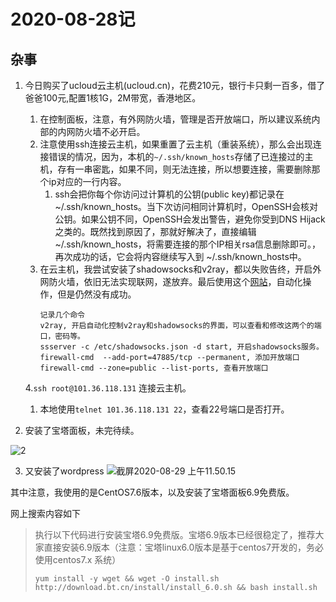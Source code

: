# 2020-08-28记

## 杂事

1. 今日购买了ucloud云主机(ucloud.cn)，花费210元，银行卡只剩一百多，借了爸爸100元,配置1核1G，2M带宽，香港地区。
   1. 在控制面板，注意，有外网防火墙，管理是否开放端口，所以建议系统内部的内网防火墙不必开启。
   2. 注意使用ssh连接云主机，如果重置了云主机（重装系统），那么会出现连接错误的情况，因为，本机的`~/.ssh/known_hosts`存储了已连接过的主机，存有一串密匙，如果不同，则无法连接，所以想要连接，需要删除那个ip对应的一行内容。
      1. ssh会把你每个你访问过计算机的公钥(public key)都记录在~/.ssh/known_hosts。当下次访问相同计算机时，OpenSSH会核对公钥。如果公钥不同，OpenSSH会发出警告，避免你受到DNS Hijack之类的。既然找到原因了，那就好解决了，直接编辑~/.ssh/known_hosts，将需要连接的那个IP相关rsa信息删除即可。，再次成功的话，它会将内容继续写入到 ~/.ssh/known_hosts中。
   3. 在云主机，我尝试安装了shadowsocks和v2ray，都以失败告终，开启外网防火墙，依旧无法实现联网，遂放弃。最后使用这个[网站](https://github.com/233boy/v2ray/wiki/V2Ray%E4%B8%80%E9%94%AE%E5%AE%89%E8%A3%85%E8%84%9A%E6%9C%AC)，自动化操作，但是仍然没有成功。
        ```
        记录几个命令
        v2ray, 开启自动化控制v2ray和shadowsocks的界面，可以查看和修改这两个的端口，密码等。
        ssserver -c /etc/shadowsocks.json -d start, 开启shadowsocks服务。
        firewall-cmd  --add-port=47885/tcp --permanent, 添加开放端口
        firewall-cmd --zone=public --list-ports, 查看开放端口
        ```
   4.`ssh root@101.36.118.131` 连接云主机。
   1. 本地使用`telnet 101.36.118.131 22`，查看22号端口是否打开。

2. 安装了宝塔面板，未完待续。

![2](https://tva1.sinaimg.cn/large/007S8ZIlly1gi6zak3cc2j31e00u0kdz.jpg)

3. 又安装了wordpress
![截屏2020-08-29 上午11.50.15](https://tva1.sinaimg.cn/large/007S8ZIlly1gi7jq33c3nj31c00u07wh.jpg)

其中注意，我使用的是CentOS7.6版本，以及安装了宝塔面板6.9免费版。

网上搜索内容如下

>  执行以下代码进行安装宝塔6.9免费版。宝塔6.9版本已经很稳定了，推荐大家直接安装6.9版本（注意：宝塔linux6.0版本是基于centos7开发的，务必使用centos7.x 系统）
>  ```shell
>  yum install -y wget && wget -O install.sh http://download.bt.cn/install/install_6.0.sh && bash install.sh
>  ```

